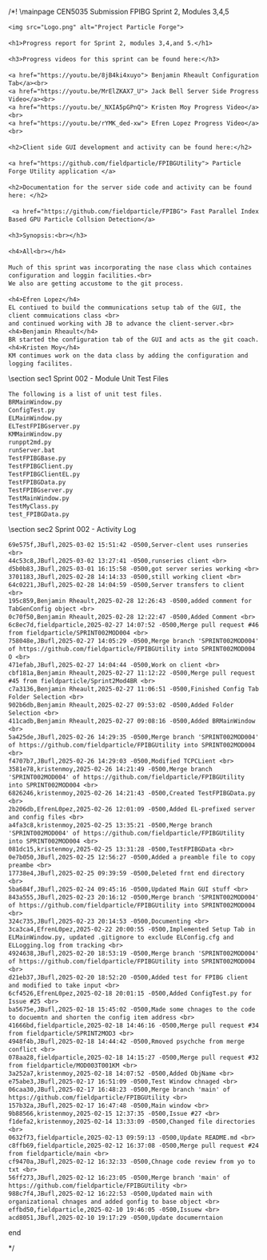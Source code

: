 /*! \mainpage CEN5035 Submission FPIBG Sprint 2, Modules 3,4,5 
	
	<img src="Logo.png" alt="Project Particle Forge">
	
	<h1>Progress report for Sprint 2, modules 3,4,and 5.</h1>

	<h3>Progress videos for this sprint can be found here:</h3>
	
	<a href="https://youtu.be/8jB4ki4xuyo"> Benjamin Rheault Configuration Tab</a><br>
	<a href="https://youtu.be/MrElZKAX7_U"> Jack Bell Server Side Progress Video</a><br>
	<a href="https://youtu.be/_NXIA5pGPnQ"> Kristen Moy Progress Video</a><br>
	<a href="https://youtu.be/rYMK_ded-xw"> Efren Lopez Progress Video</a><br>
	
	<h2>Client side GUI development and activity can be found here:</h2>
	
	<a href="https://github.com/fieldparticle/FPIBGUtility"> Particle Forge Utility application </a>
	
	<h2>Documentation for the server side code and activity can be found here: </h2>
	
	 <a href="https://github.com/fieldparticle/FPIBG"> Fast Parallel Index Based GPU Particle Collsion Detection</a> 

	<h3>Synopsis:<br></h3>
	
	<h4>All<br></h4>
	
	Much of this sprint was incorporating the nase class which containes configuration and loggin facilities.<br>
	We also are getting accustome to the git process.
	
	<h4>Efren Lopez</h4>
	EL contiued to build the communications setup tab of the GUI, the client commuications class <br>
	and continued working with JB to advance the client-server.<br>
	<h4>Benjamin Rheault</h4> 		
	BR started the configuration tab of the GUI and acts as the git coach.
	<h4>Kristen Moy</h4>
	KM contimues work on the data class by adding the configuration and logging facilites.
		
\section sec1 Sprint 002 - Module Unit Test Files

	The following is a list of unit test files. 
	BRMainWindow.py
	ConfigTest.py
	ELMainWindow.py
	ELTestFPIBGserver.py
	KMMainWindow.py
	runppt2md.py
	runServer.bat
	TestFPIBGBase.py
	TestFPIBGClient.py
	TestFPIBGClientEL.py
	TestFPIBGData.py
	TestFPIBGserver.py
	TestMainWindow.py
	TestMyClass.py
	test_FPIBGData.py

\section sec2 Sprint 002 - Activity Log

	69e575f,JBufl,2025-03-02 15:51:42 -0500,Server-clent uses runseries <br>
	44c53c8,JBufl,2025-03-02 13:27:41 -0500,runseries client <br>
	d5b0b83,JBufl,2025-03-01 16:15:58 -0500,got server series working <br>
	3701183,JBufl,2025-02-28 14:14:33 -0500,still working client <br>
	64c0221,JBufl,2025-02-28 14:04:59 -0500,Server transfers to client <br>
	195c859,Benjamin Rheault,2025-02-28 12:26:43 -0500,added comment for TabGenConfig object <br>
	0c70f50,Benjamin Rheault,2025-02-28 12:22:47 -0500,Added Comment <br>
	6c8ec7d,fieldparticle,2025-02-27 14:07:52 -0500,Merge pull request #46 from fieldparticle/SPRINT002MOD004 <br>
	758048e,JBufl,2025-02-27 14:05:29 -0500,Merge branch 'SPRINT002MOD004' of https://github.com/fieldparticle/FPIBGUtility into SPRINT002MOD004 O <br>
	471efab,JBufl,2025-02-27 14:04:44 -0500,Work on client <br>
	cbf181a,Benjamin Rheault,2025-02-27 11:12:22 -0500,Merge pull request #45 from fieldparticle/Sprint2Mod4BR <br>
	c7a3136,Benjamin Rheault,2025-02-27 11:06:51 -0500,Finished Config Tab Folder Selection <br>
	902b6db,Benjamin Rheault,2025-02-27 09:53:02 -0500,Added Folder Selection <br>
	411cadb,Benjamin Rheault,2025-02-27 09:08:16 -0500,Added BRMainWindow <br>
	5a425de,JBufl,2025-02-26 14:29:35 -0500,Merge branch 'SPRINT002MOD004' of https://github.com/fieldparticle/FPIBGUtility into SPRINT002MOD004 <br>
	f4707b7,JBufl,2025-02-26 14:29:03 -0500,Modified TCPCLient <br>
	3581e78,kristenmoy,2025-02-26 14:21:49 -0500,Merge branch 'SPRINT002MOD004' of https://github.com/fieldparticle/FPIBGUtility into SPRINT002MOD004 <br>
	6826246,kristenmoy,2025-02-26 14:21:43 -0500,Created TestFPIBGData.py <br>
	2b206db,EfrenL0pez,2025-02-26 12:01:09 -0500,Added EL-prefixed server and config files <br>
	a4fa3c8,kristenmoy,2025-02-25 13:35:21 -0500,Merge branch 'SPRINT002MOD004' of https://github.com/fieldparticle/FPIBGUtility into SPRINT002MOD004 <br>
	081dc15,kristenmoy,2025-02-25 13:31:28 -0500,TestFPIBGData <br>
	0e7b050,JBufl,2025-02-25 12:56:27 -0500,Added a preamble file to copy preambe <br>
	17738e4,JBufl,2025-02-25 09:39:59 -0500,Deleted frnt end directory <br>
	5ba684f,JBufl,2025-02-24 09:45:16 -0500,Updated Main GUI stuff <br>
	843a555,JBufl,2025-02-23 20:16:12 -0500,Merge branch 'SPRINT002MOD004' of https://github.com/fieldparticle/FPIBGUtility into SPRINT002MOD004 <br>
	324c735,JBufl,2025-02-23 20:14:53 -0500,Documenting <br>
	3ca3ca4,EfrenL0pez,2025-02-22 20:00:55 -0500,Implemented Setup Tab in ELMainWindow.py, updated .gitignore to exclude ELConfig.cfg and ELLogging.log from tracking <br>
	4924638,JBufl,2025-02-20 18:53:19 -0500,Merge branch 'SPRINT002MOD004' of https://github.com/fieldparticle/FPIBGUtility into SPRINT002MOD004 <br>
	d21eb37,JBufl,2025-02-20 18:52:20 -0500,Added test for FPIBG client and modified to take input <br>
	6cf4526,EfrenL0pez,2025-02-18 20:01:15 -0500,Added ConfigTest.py for Issue #25 <br>
	ba5675e,JBufl,2025-02-18 15:45:02 -0500,Made some chnages to the code to docuemtn and shorten the config item address <br>
	41666bd,fieldparticle,2025-02-18 14:46:16 -0500,Merge pull request #34 from fieldparticle/SPRINT2MOD3 <br>
	4948f4b,JBufl,2025-02-18 14:44:42 -0500,Rmoved psychche from merge conflict <br>
	078aa28,fieldparticle,2025-02-18 14:15:27 -0500,Merge pull request #32 from fieldparticle/MOD003T001KM <br>
	3a252a7,kristenmoy,2025-02-18 14:07:52 -0500,Added ObjName <br>
	e75abe3,JBufl,2025-02-17 16:51:09 -0500,Test Window chnaged <br>
	06caa30,JBufl,2025-02-17 16:48:23 -0500,Merge branch 'main' of https://github.com/fieldparticle/FPIBGUtility <br>
	157b32a,JBufl,2025-02-17 16:47:48 -0500,Main window <br>
	9b88566,kristenmoy,2025-02-15 12:37:35 -0500,Issue #27 <br>
	f1defa2,kristenmoy,2025-02-14 13:33:09 -0500,Changed file directories <br>
	0632f73,fieldparticle,2025-02-13 09:59:13 -0500,Update README.md <br>
	c8ffb69,fieldparticle,2025-02-12 16:37:08 -0500,Merge pull request #24 from fieldparticle/main <br>
	cf9470a,JBufl,2025-02-12 16:32:33 -0500,Chnage code review from yo to txt <br>
	56ff273,JBufl,2025-02-12 16:23:05 -0500,Merge branch 'main' of https://github.com/fieldparticle/FPIBGUtility <br>
	988c7f4,JBufl,2025-02-12 16:22:53 -0500,Updated main with organizational chnages and added gonfig to base object <br>
	effbd50,fieldparticle,2025-02-10 19:46:05 -0500,Issuew <br>
	acd8051,JBufl,2025-02-10 19:17:29 -0500,Update documerntaion
end



*/